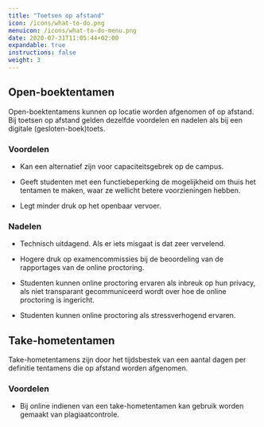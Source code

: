 ```yaml
---
title: "Toetsen op afstand"
icon: /icons/what-to-do.png
menuicon: /icons/what-to-do-menu.png
date: 2020-07-31T11:05:44+02:00
expandable: true
instructions: false
weight: 3
---
```


## Open-boektentamen

Open-boektentamens kunnen op locatie worden afgenomen of op afstand. Bij toetsen op afstand gelden dezelfde voordelen en nadelen als bij een digitale (gesloten-boek)toets.

### Voordelen

* Kan een alternatief zijn voor capaciteitsgebrek op de campus.
    
* Geeft studenten met een functiebeperking de mogelijkheid om thuis het tentamen te maken, waar ze wellicht betere voorzieningen hebben.

* Legt minder druk op het openbaar vervoer.

### Nadelen

* Technisch uitdagend. Als er iets misgaat is dat zeer vervelend. 

* Hogere druk op examencommissies bij de beoordeling van de rapportages van de online proctoring.

* Studenten kunnen online proctoring ervaren als inbreuk op hun privacy, als niet transparant gecommuniceerd wordt over hoe de online proctoring is ingericht.

* Studenten kunnen online proctoring als stressverhogend ervaren.

## Take-hometentamen

Take-hometentamens zijn door het tijdsbestek van een aantal dagen per definitie tentamens die op afstand worden afgenomen.

### Voordelen

*	Bij online indienen van een take-hometentamen kan gebruik worden gemaakt van plagiaatcontrole.